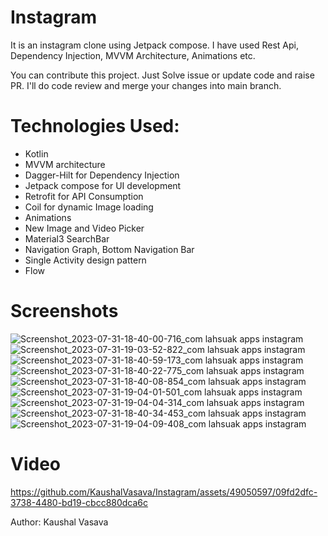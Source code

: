 # Instagram
It is an instagram clone using Jetpack compose. I have used Rest Api, Dependency Injection, MVVM Architecture, Animations etc.

You can contribute this project. Just Solve issue or update code and raise PR. I'll do code review and merge your changes into main branch.

# Technologies Used:
- Kotlin
- MVVM architecture
- Dagger-Hilt for Dependency Injection
- Jetpack compose for UI development
- Retrofit for API Consumption
- Coil for dynamic Image loading
- Animations
- New Image and Video Picker
- Material3 SearchBar
- Navigation Graph, Bottom Navigation Bar
- Single Activity design pattern
- Flow

# Screenshots
![Screenshot_2023-07-31-18-40-00-716_com lahsuak apps instagram](https://github.com/KaushalVasava/Instagram/assets/49050597/599b2931-ce27-4ba3-a7ab-afd04a0f21af)
![Screenshot_2023-07-31-19-03-52-822_com lahsuak apps instagram](https://github.com/KaushalVasava/Instagram/assets/49050597/1e920280-f539-4e50-a8c5-50e4eb874b21)
![Screenshot_2023-07-31-18-40-59-173_com lahsuak apps instagram](https://github.com/KaushalVasava/Instagram/assets/49050597/a472f44c-1345-4234-a684-39d3d6ea4e32)
![Screenshot_2023-07-31-18-40-22-775_com lahsuak apps instagram](https://github.com/KaushalVasava/Instagram/assets/49050597/87addb83-8d6d-4ee9-a5e6-5f2b064888f1)
![Screenshot_2023-07-31-18-40-08-854_com lahsuak apps instagram](https://github.com/KaushalVasava/Instagram/assets/49050597/a0699002-e3ad-40be-80a2-05eb7e379ae5)
![Screenshot_2023-07-31-19-04-01-501_com lahsuak apps instagram](https://github.com/KaushalVasava/Instagram/assets/49050597/3a4fb826-5bf0-48d2-b827-0ebcfc3e8648)
![Screenshot_2023-07-31-19-04-04-314_com lahsuak apps instagram](https://github.com/KaushalVasava/Instagram/assets/49050597/1cc1f8f5-c2fe-4469-9b01-f984fad76b68)
![Screenshot_2023-07-31-18-40-34-453_com lahsuak apps instagram](https://github.com/KaushalVasava/Instagram/assets/49050597/baf58bae-7d30-476f-8327-a60c64fa4bdb)
![Screenshot_2023-07-31-19-04-09-408_com lahsuak apps instagram](https://github.com/KaushalVasava/Instagram/assets/49050597/716913b2-b8a4-4cef-a9b0-4f61014d71f5)

# Video
https://github.com/KaushalVasava/Instagram/assets/49050597/09fd2dfc-3738-4480-bd19-cbcc880dca6c

Author: Kaushal Vasava



